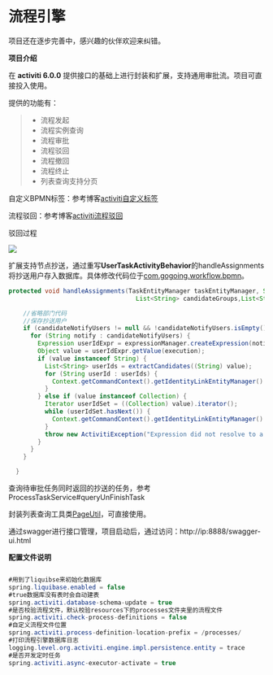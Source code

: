 # 流程引擎

项目还在逐步完善中，感兴趣的伙伴欢迎来纠错。

**项目介绍**

在 **activiti 6.0.0** 提供接口的基础上进行封装和扩展，支持通用审批流。项目可直接投入使用。 

提供的功能有：
> * 流程发起
> * 流程实例查询
> * 流程审批
> * 流程驳回
> * 流程撤回
> * 流程终止
> * 列表查询支持分页

自定义BPMN标签：参考博客[activiti自定义标签][1]


流程驳回：参考博客[activiti流程驳回][2]

驳回过程

![](https://img-blog.csdnimg.cn/20200526220007640.png?x-oss-process=image/watermark,type_ZmFuZ3poZW5naGVpdGk,shadow_10,text_aHR0cHM6Ly9ibG9nLmNzZG4ubmV0L3FxXzM0NzU4MDc0,size_16,color_FFFFFF,t_70)


扩展支持节点抄送，通过重写**UserTaskActivityBehavior**的handleAssignments将抄送用户存入数据库。具体修改代码位于[com.gogoing.workflow.bpmn][3]。

```java
protected void handleAssignments(TaskEntityManager taskEntityManager, String assignee, String owner, List<String> candidateUsers,
                                   List<String> candidateGroups,List<String> candidateNotifyUsers, TaskEntity task, ExpressionManager expressionManager, DelegateExecution execution) {

    //省略部门代码
    //保存抄送用户
    if (candidateNotifyUsers != null && !candidateNotifyUsers.isEmpty()) {
      for (String notify : candidateNotifyUsers) {
        Expression userIdExpr = expressionManager.createExpression(notify);
        Object value = userIdExpr.getValue(execution);
        if (value instanceof String) {
          List<String> userIds = extractCandidates((String) value);
          for (String userId : userIds) {
            Context.getCommandContext().getIdentityLinkEntityManager().addUserIdentityLink(task, userId, NOTIFY);
          }
        } else if (value instanceof Collection) {
          Iterator userIdSet = ((Collection) value).iterator();
          while (userIdSet.hasNext()) {
            Context.getCommandContext().getIdentityLinkEntityManager().addUserIdentityLink(task, (String)userIdSet.next(), NOTIFY);
          }
          throw new ActivitiException("Expression did not resolve to a string or collection of strings");
        }
      }
    }

  }
```

查询待审批任务同时返回的抄送的任务，参考ProcessTaskService#queryUnFinishTask


封装列表查询工具类[PageUtil][4]，可直接使用。

通过swagger进行接口管理，项目启动后，通过访问：http://ip:8888/swagger-ui.html

**配置文件说明**

```java

#用到了liquibse来初始化数据库
spring.liquibase.enabled = false 
#true数据库没有表时会自动建表
spring.activiti.database-schema-update = true
#是否校验流程文件，默认校验resources下的processes文件夹里的流程文件
spring.activiti.check-process-definitions = false
#自定义流程文件位置
spring.activiti.process-definition-location-prefix = /processes/
#打印流程引擎数据库日志
logging.level.org.activiti.engine.impl.persistence.entity = trace
#是否开发定时任务
spring.activiti.async-executor-activate = true
```


  [1]: https://blog.csdn.net/qq_34758074/article/details/106356127
  [2]: https://blog.csdn.net/qq_34758074/article/details/106365223
  [3]: https://github.com/heartlhj/activiti-workflow/tree/master/src/main/java/com/gogoing/workflow/bpmn
  [4]: https://github.com/heartlhj/activiti-workflow/blob/master/src/main/java/com/gogoing/workflow/utils/PageUtil.java